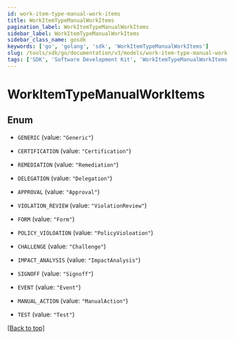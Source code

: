```yaml
---
id: work-item-type-manual-work-items
title: WorkItemTypeManualWorkItems
pagination_label: WorkItemTypeManualWorkItems
sidebar_label: WorkItemTypeManualWorkItems
sidebar_class_name: gosdk
keywords: ['go', 'golang', 'sdk', 'WorkItemTypeManualWorkItems'] 
slug: /tools/sdk/go/documentation/v3/models/work-item-type-manual-work-items
tags: ['SDK', 'Software Development Kit', 'WorkItemTypeManualWorkItems']
---
```


# WorkItemTypeManualWorkItems

## Enum


* `GENERIC` (value: `"Generic"`)

* `CERTIFICATION` (value: `"Certification"`)

* `REMEDIATION` (value: `"Remediation"`)

* `DELEGATION` (value: `"Delegation"`)

* `APPROVAL` (value: `"Approval"`)

* `VIOLATION_REVIEW` (value: `"ViolationReview"`)

* `FORM` (value: `"Form"`)

* `POLICY_VIOLOATION` (value: `"PolicyVioloation"`)

* `CHALLENGE` (value: `"Challenge"`)

* `IMPACT_ANALYSIS` (value: `"ImpactAnalysis"`)

* `SIGNOFF` (value: `"Signoff"`)

* `EVENT` (value: `"Event"`)

* `MANUAL_ACTION` (value: `"ManualAction"`)

* `TEST` (value: `"Test"`)


[[Back to top]](#) 


